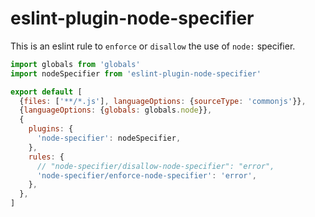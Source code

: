 # eslint-plugin-node-specifier

This is an eslint rule to `enforce` or `disallow` the use of `node:` specifier.

```js
import globals from 'globals'
import nodeSpecifier from 'eslint-plugin-node-specifier'

export default [
  {files: ['**/*.js'], languageOptions: {sourceType: 'commonjs'}},
  {languageOptions: {globals: globals.node}},
  {
    plugins: {
      'node-specifier': nodeSpecifier,
    },
    rules: {
      // "node-specifier/disallow-node-specifier": "error",
      'node-specifier/enforce-node-specifier': 'error',
    },
  },
]
```
